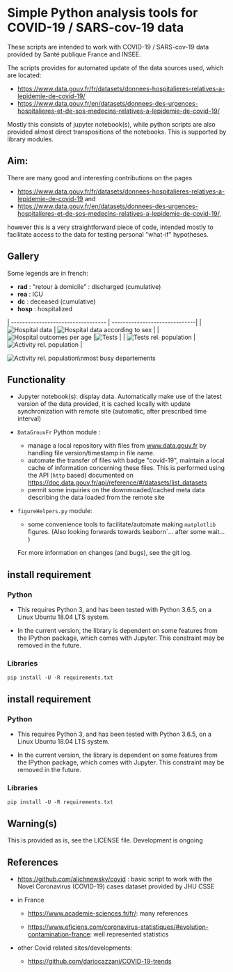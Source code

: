 # Simple Python analysis tools for COVID-19 / SARS-cov-19 data 
 These scripts are intended to work with COVID-19 / SARS-cov-19
 data provided by Santé publique France and INSEE.

The scripts provides for automated update of the data sources used, which are located:
- https://www.data.gouv.fr/fr/datasets/donnees-hospitalieres-relatives-a-lepidemie-de-covid-19/
- https://www.data.gouv.fr/en/datasets/donnees-des-urgences-hospitalieres-et-de-sos-medecins-relatives-a-lepidemie-de-covid-19/


Mostly this consists of jupyter notebook(s), while python scripts are also provided
almost direct transpositions of the notebooks. This is supported by library modules.


## Aim:
There are many good and interesting contributions on the pages 
- https://www.data.gouv.fr/fr/datasets/donnees-hospitalieres-relatives-a-lepidemie-de-covid-19
and
- https://www.data.gouv.fr/en/datasets/donnees-des-urgences-hospitalieres-et-de-sos-medecins-relatives-a-lepidemie-de-covid-19/,

however this is a very straightforward piece of code, intended mostly to facilitate
access to the data for testing personal "what-if" hypotheses.

## Gallery
Some legends are in french: 
- **rad** : "retour à domicile" : discharged (cumulative)
- **rea**  : ICU
- **dc**   : deceased (cumulative)
- **hosp** : hospitalized

| ---------------------------------- | ------------------------------|
| ![Hospital data](./JupySessions/images/Chap01/FIG003.jpg) | ![Hospital data according to sex](./JupySessions/images/Chap01/FIG004.jpg) |
| ![Hospital outcomes per age](./JupySessions/images/Chap01/FIG005.jpg) |![Tests](./JupySessions/images/Chap01/FIG006.jpg) |
| ![Tests rel. population](./JupySessions/images/Chap01/FIG008.jpg) | ![Activity rel. population](./JupySessions/images/Chap01/FIG017.jpg) |

![Activity rel. population\nmost busy departements](./JupySessions/images/Chap01/FIG023.jpg)


## Functionality
- Jupyter notebook(s): display data. Automatically make use of the latest version of the  data provided, it is cached locally 
   with  update synchronization with remote site (automatic, after prescribed time interval)
- `DataGrouvFr` Python module :
   - manage a local repository with files from www.data.gouv.fr by handling file version/timestamp in file name. 
   - automate the transfer of files with badge "covid-19", maintain a local cache of
     information concerning these files. This is performed using the API (`http` based) documented
      on https://doc.data.gouv.fr/api/reference/#/datasets/list_datasets 
   - permit some inquiries on the downmoaded/cached meta data describing the data loaded from the remote site
- `figureHelpers.py` module:
   - some convenience tools to facilitate/automate making `matplotlib` figures. (Also looking forwards towards ̀seaborn`... after some wait... )

   For more information on changes (and bugs), see the git log.

## install requirement
### Python
- This requires Python 3, and has been tested with Python 3.6.5, on a Linux
Ubuntu 18.04 LTS system.

- In the current version, the library is dependent on
some features from the IPython package, which comes with Jupyter. This constraint
may be removed in the future.

### Libraries
```
pip install -U -R requirements.txt

```



## install requirement
### Python
- This requires Python 3, and has been tested with Python 3.6.5, on a Linux
Ubuntu 18.04 LTS system.

- In the current version, the library is dependent on
some features from the IPython package, which comes with Jupyter. This constraint
may be removed in the future.

### Libraries
```
pip install -U -R requirements.txt

```



## Warning(s)
This is provided as is, see the LICENSE file. Development is ongoing

## References
- https://github.com/alichnewsky/covid : basic script to work with the Novel Coronavirus (COVID-19) cases 
      dataset provided by JHU CSSE
- in France
  - https://www.academie-sciences.fr/fr/: many references

  - https://www.eficiens.com/coronavirus-statistiques/#evolution-contamination-france: well represented statistics

- other Covid related sites/developments:
  - https://github.com/dariocazzani/COVID-19-trends
  